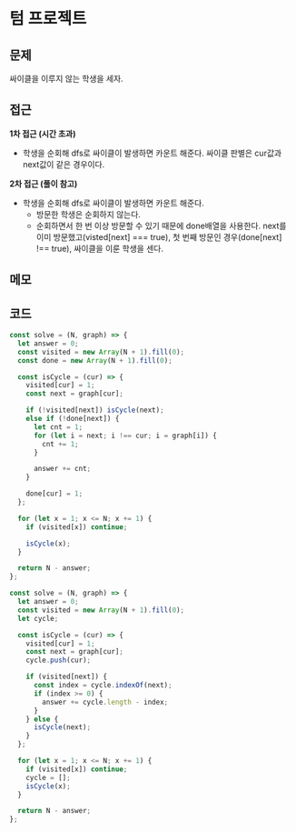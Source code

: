 # 텀 프로젝트

## 문제
싸이클을 이루지 않는 학생을 세자.

## 접근

**1차 접근 (시간 초과)**
- 학생을 순회해 dfs로 싸이클이 발생하면 카운트 해준다. 싸이클 판별은 cur값과 next값이 같은 경우이다.


**2차 접근 (풀이 참고)**
- 학생을 순회해 dfs로 싸이클이 발생하면 카운트 해준다.
  - 방문한 학생은 순회하지 않는다. 
  - 순회하면서 한 번 이상 방문할 수 있기 때문에 done배열을 사용한다. next를 이미 방문했고(visted[next] === true), 첫 번째 방문인 경우(done[next] !== true), 싸이클을 이룬 학생을 센다.
    

## 메모

## 코드 

```jsx
const solve = (N, graph) => {
  let answer = 0;
  const visited = new Array(N + 1).fill(0);
  const done = new Array(N + 1).fill(0);

  const isCycle = (cur) => {
    visited[cur] = 1;
    const next = graph[cur];

    if (!visited[next]) isCycle(next);
    else if (!done[next]) {
      let cnt = 1;
      for (let i = next; i !== cur; i = graph[i]) {
        cnt += 1;
      }

      answer += cnt;
    }

    done[cur] = 1;
  };

  for (let x = 1; x <= N; x += 1) {
    if (visited[x]) continue;

    isCycle(x);
  }

  return N - answer;
};
```

```jsx
const solve = (N, graph) => {
  let answer = 0;
  const visited = new Array(N + 1).fill(0);
  let cycle;

  const isCycle = (cur) => {
    visited[cur] = 1;
    const next = graph[cur];
    cycle.push(cur);

    if (visited[next]) {
      const index = cycle.indexOf(next);
      if (index >= 0) {
        answer += cycle.length - index;
      }
    } else {
      isCycle(next);
    }
  };

  for (let x = 1; x <= N; x += 1) {
    if (visited[x]) continue;
    cycle = [];
    isCycle(x);
  }

  return N - answer;
};
```
